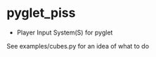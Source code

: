 # pyglet_piss 
- Player Input System(S) for pyglet

See examples/cubes.py for an idea of what to do

